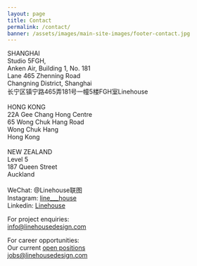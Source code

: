 ```yaml
---
layout: page
title: Contact
permalink: /contact/
banner: /assets/images/main-site-images/footer-contact.jpg
---
```

SHANGHAI<br />
Studio 5FGH,<br />
Anken Air, Building 1, No. 181<br/>
Lane 465 Zhenning Road<br/>
Changning District, Shanghai<br/>
长宁区镇宁路465弄181号一幢5楼FGH室Linehouse<br/>
<br />
HONG KONG<br />
22A Gee Chang Hong Centre<br />
65 Wong Chuk Hang Road<br />
Wong Chuk Hang<br />
Hong Kong<br />
<br />
NEW ZEALAND<br />
Level 5<br />
187 Queen Street<br />
Auckland<br />
<br />
WeChat: @Linehouse联图<br />
Instagram: <a href="https://www.instagram.com/line___house/" target="_new">line___house</a><br /> 
Linkedin: <a href="ttp://www.linkedin.com/companies/linehouse" target="_new">Linehouse</a><br /> 

For project enquiries:
<br /><a href="mailto:info@linehousedesign.com">info@linehousedesign.com</a>

For career opportunities:
<br />Our current <a href="/careers">open positions</a>
<br /><a href="mailto:jobs@linehousedesign.com">jobs@linehousedesign.com</a>

<!--
<link href="//cdn-images.mailchimp.com/embedcode/slim-10_7.css" rel="stylesheet" type="text/css">
<style type="text/css">
	#mc_embed_signup{background:#fff; clear:left; font:14px Helvetica,Arial,sans-serif; }
	/* Add your own MailChimp form style overrides in your site stylesheet or in this style block.
	   We recommend moving this block and the preceding CSS link to the HEAD of your HTML file. */
</style>
<div id="mc_embed_signup">
<form action="//linehousedesign.us9.list-manage.com/subscribe/post?u=e54dbf60e749e65ac08384487&amp;id=cc7a16d58e" method="post" id="mc-embedded-subscribe-form" name="mc-embedded-subscribe-form" class="validate" target="_blank" novalidate>
    <div id="mc_embed_signup_scroll">
	<label for="mce-EMAIL">Signup for news and project updates from Linehouse</label><br/>
	<input type="email" value="" name="EMAIL" class="email" id="mce-EMAIL" placeholder="email address" required>
    <div style="position: absolute; left: -5000px;" aria-hidden="true"><input type="text" name="b_e54dbf60e749e65ac08384487_cc7a16d58e" tabindex="-1" value=""></div>
    <div class="clear"><input type="submit" value="Subscribe" name="subscribe" id="mc-embedded-subscribe" class="button"></div>
    </div>
</form>
</div>
-->


